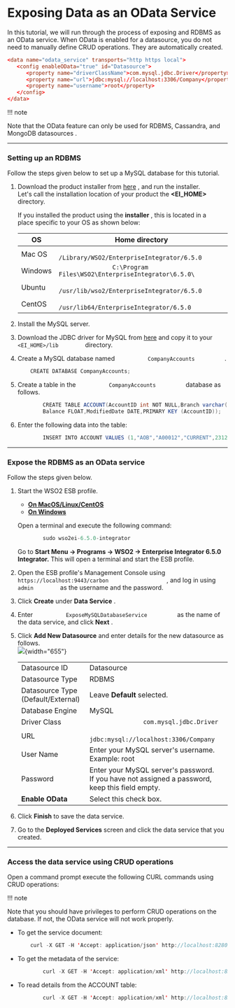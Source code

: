 # Exposing Data as an OData Service

In this tutorial, we will run through the process of exposing and RDBMS
as an OData service. When OData is enabled for a datasource, you do not
need to manually define CRUD operations. They are automatically
created.  

```toml
<data name="odata_service" transports="http https local">
   <config enableOData="true" id="Datasource">
      <property name="driverClassName">com.mysql.jdbc.Driver</property>
      <property name="url">jdbc:mysql://localhost:3306/Company</property>
      <property name="username">root</property>
   </config>
</data>
```

!!! note

Note that the OData feature can only be used for RDBMS, Cassandra, and
MongoDB datasources .


------------------------------------------------------------------------

### Setting up an RDBMS

Follow the steps given below to set up a MySQL database for this
tutorial.

1.  Download the product installer from
    [here](http://wso2.com/integration/) , and run the installer.  
    Let's call the installation location of your product the
    **\<EI\_HOME\>** directory.

    If you installed the product using the **installer** , this is
    located in a place specific to your OS as shown below:

    <table style="width:100%;">
    <colgroup>
    <col style="width: 9%" />
    <col style="width: 90%" />
    </colgroup>
    <thead>
    <tr class="header">
    <th>OS</th>
    <th>Home directory</th>
    </tr>
    </thead>
    <tbody>
    <tr class="odd">
    <td>Mac OS</td>
    <td><code>               /Library/WSO2/EnterpriseIntegrator/6.5.0              </code></td>
    </tr>
    <tr class="even">
    <td>Windows</td>
    <td><code>               C:\Program Files\WSO2\EnterpriseIntegrator\6.5.0\              </code></td>
    </tr>
    <tr class="odd">
    <td>Ubuntu</td>
    <td><code>               /usr/lib/wso2/EnterpriseIntegrator/6.5.0              </code></td>
    </tr>
    <tr class="even">
    <td>CentOS</td>
    <td><code>               /usr/lib64/EnterpriseIntegrator/6.5.0              </code></td>
    </tr>
    </tbody>
    </table>

      

2.  Install the MySQL server.
3.  Download the JDBC driver for MySQL from
    [here](http://dev.mysql.com/downloads/connector/j/) and copy it to
    your `          <EI_HOME>/lib         ` directory.  
4.  Create a MySQL database named `           CompanyAccounts          `
    .  

    ``` java
        CREATE DATABASE CompanyAccounts;
    ```

5.  Create a table in the `           CompanyAccounts          `
    database as follows.

    ``` java
            CREATE TABLE ACCOUNT(AccountID int NOT NULL,Branch varchar(255) NOT NULL, AccountNumber varchar(255),AccountType ENUM('CURRENT', 'SAVINGS') NOT NULL,
            Balance FLOAT,ModifiedDate DATE,PRIMARY KEY (AccountID)); 
    ```

6.  Enter the following data into the table:  

    ``` java
            INSERT INTO ACCOUNT VALUES (1,"AOB","A00012","CURRENT",231221,'2014-12-02');
    ```

------------------------------------------------------------------------

### Expose the RDBMS as an OData service

Follow the steps given below.

1.  Start the WSO2 ESB profile.

    -   [**On MacOS/Linux/CentOS**](#215e61b38df14717aec6d3dbd798d961)
    -   [**On Windows**](#0ad841878e4742f8bda752d2493f2904)

    Open a terminal and execute the following command:

    ``` java
            sudo wso2ei-6.5.0-integrator
    ```

    Go to **Start Menu -\> Programs -\> WSO2 -\> Enterprise Integrator
    6.5.0 Integrator.** This will open a terminal and start the ESB
    profile.

2.  Open the ESB profile's Management Console using
    `                     https://localhost:9443/carbon                   `
    , and log in using `          admin         ` as the username and
    the password.
3.  Click **Create** under **Data Service** .

4.  Enter `           ExposeMySQLDatabaseService          ` as the name
    of the data service, and click **Next** .

5.  Click **Add New Datasource** and enter details for the new
    datasource as follows.  
    ![](attachments/119133302/119133303.png){width="655"}

    <table>
    <tbody>
    <tr class="odd">
    <td>Datasource ID</td>
    <td>Datasource</td>
    </tr>
    <tr class="even">
    <td>Datasource Type</td>
    <td>RDBMS</td>
    </tr>
    <tr class="odd">
    <td>Datasource Type (Default/External)</td>
    <td>Leave <strong>Default</strong> selected.</td>
    </tr>
    <tr class="even">
    <td>Database Engine</td>
    <td>MySQL</td>
    </tr>
    <tr class="odd">
    <td>Driver Class</td>
    <td><code>               com.mysql.jdbc.Driver              </code></td>
    </tr>
    <tr class="even">
    <td>URL</td>
    <td><code>                               jdbc:mysql://localhost:3306/Company                             </code></td>
    </tr>
    <tr class="odd">
    <td>User Name</td>
    <td>Enter your MySQL server's username. Example: root</td>
    </tr>
    <tr class="even">
    <td>Password</td>
    <td>Enter your MySQL server's password.<br />
    If you have not assigned a password, keep this field empty.</td>
    </tr>
    <tr class="odd">
    <td><strong>Enable OData</strong></td>
    <td>Select this check box.</td>
    </tr>
    </tbody>
    </table>

6.  Click **Finish** to save the data service.

7.  Go to the **Deployed Services** screen and click the data service
    that you created.  

------------------------------------------------------------------------

### Access the data service using CRUD operations

Open a command prompt execute the following CURL commands using CRUD
operations:

!!! note

Note that you should have privileges to perform CRUD operations on the
database. If not, the OData service will not work properly.


-   To get the service document:

    ``` java
        curl -X GET -H 'Accept: application/json' http://localhost:8280/odata/ExposeDatabaseService/Datasource
    ```

-   To get the metadata of the service:

    ``` java
            curl -X GET -H 'Accept: application/xml' http://localhost:8280/odata/ExposeDatabaseService/Datasource/$metadata
    ```

-   To read details from the ACCOUNT table:

    ``` java
            curl -X GET -H 'Accept: application/xml' http://localhost:8280/odata/ExposeDatabaseService/Datasource/ACCOUNT
    ```
